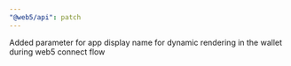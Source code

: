 ```yaml
---
"@web5/api": patch
---
```


Added parameter for app display name for dynamic rendering in the wallet during web5 connect flow

